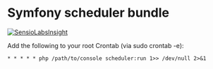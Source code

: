 Symfony scheduler bundle
========================
[![SensioLabsInsight](https://insight.sensiolabs.com/projects/18d07f61-2426-411f-ad5a-f15acec2a5b0/big.png)](https://insight.sensiolabs.com/projects/18d07f61-2426-411f-ad5a-f15acec2a5b0)

Add the following to your root Crontab (via sudo crontab -e):

`* * * * * php /path/to/console scheduler:run 1>> /dev/null 2>&1`
